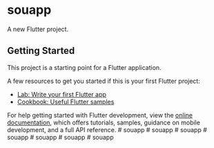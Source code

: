 # souapp

A new Flutter project.

## Getting Started

This project is a starting point for a Flutter application.

A few resources to get you started if this is your first Flutter project:

- [Lab: Write your first Flutter app](https://docs.flutter.dev/get-started/codelab)
- [Cookbook: Useful Flutter samples](https://docs.flutter.dev/cookbook)

For help getting started with Flutter development, view the
[online documentation](https://docs.flutter.dev/), which offers tutorials,
samples, guidance on mobile development, and a full API reference.
#   s o u a p p  
 #   s o u a p p  
 #   s o u a p p  
 #   s o u a p p  
 #   s o u a p p  
 #   s o u a p p  
 #   s o u a p p  
 